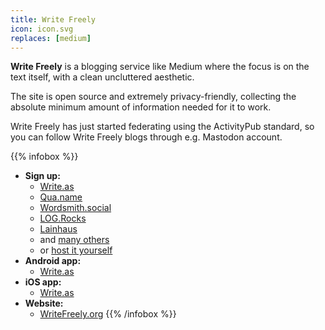 ```yaml
---
title: Write Freely
icon: icon.svg
replaces: [medium]
---
```


**Write Freely** is a blogging service like Medium where the focus is on the text itself, with a clean uncluttered aesthetic.

The site is open source and extremely privacy-friendly, collecting the absolute minimum amount of information needed for it to work.

Write Freely has just started federating using the ActivityPub standard, so you can follow Write Freely blogs through e.g. Mastodon account.

{{% infobox %}}
- **Sign up:** 
    - [Write.as](https://write.as/)
    - [Qua.name](https://qua.name/)
    - [Wordsmith.social](https://wordsmith.social/)
    - [LOG.Rocks](https://log.rocks/)
    - [Lainhaus](https://write.lain.haus/)
    - and [many others](https://writefreely.org/instances)
    - or [host it yourself](https://writefreely.host/)
- **Android app:**
    - [Write.as](https://play.google.com/store/apps/details?id=com.abunchtell.writeas)
- **iOS app:**
    - [Write.as](https://itunes.apple.com/app/apple-store/id1000755153)
- **Website:**
    - [WriteFreely.org](https://writefreely.org/)
{{% /infobox %}}